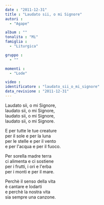 ```yaml
---
date : "2011-12-31"
title : "Laudato sii, o mi Signore"
autori : 
  - "Agape"

album : ""
tonalita : "Mi"
famiglia : 
  - "Liturgica"

gruppo : 
  - ""

momenti : 
  - "Lode"

video : 
identificatore : "laudato_sii_o_mi_signore"
data_revisione : "2011-12-31"
---
```

  
  
Laudato sii, o mi Signore,  
laudato sii, o mi Signore,  
laudato sii, o mi Signore,  
laudato sii, o mi Signore.  
  
  
E per tutte le tue creature  
per il sole e per la luna  
per le stelle e per il vento  
e per l'acqua e per il fuoco.  
  
  
Per sorella madre terra  
ci alimenta e ci sostiene  
per i frutti, i ori e l'erba  
per i monti e per il mare.  
  
  
Perchè il senso della vita  
è cantare e lodarti  
e perchè la nostra vita  
sia sempre una canzone.  
  
  
  
